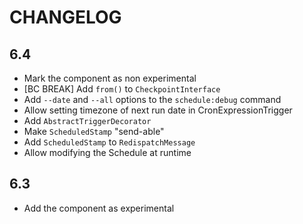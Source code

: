 CHANGELOG
=========

6.4
---

 * Mark the component as non experimental
 * [BC BREAK] Add `from()` to `CheckpointInterface`
 * Add `--date` and `--all` options to the `schedule:debug` command
 * Allow setting timezone of next run date in CronExpressionTrigger
 * Add `AbstractTriggerDecorator`
 * Make `ScheduledStamp` "send-able"
 * Add `ScheduledStamp` to `RedispatchMessage`
 * Allow modifying the Schedule at runtime

6.3
---

 * Add the component as experimental
